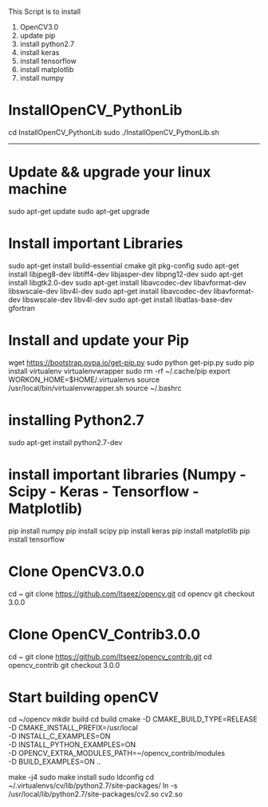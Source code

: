 This Script is to install 
1. OpenCV3.0
2. update pip
3. install python2.7
4. install keras
5. install tensorflow
6. install matplotlib
7. install numpy

# InstallOpenCV_PythonLib #

cd InstallOpenCV_PythonLib
sudo ./InstallOpenCV_PythonLib.sh

--------------------------------------------------------------------------

# Update && upgrade your linux machine
sudo apt-get update
sudo apt-get upgrade

# Install important Libraries
sudo apt-get install build-essential cmake git pkg-config
sudo apt-get install libjpeg8-dev libtiff4-dev libjasper-dev libpng12-dev
sudo apt-get install libgtk2.0-dev
sudo apt-get install libavcodec-dev libavformat-dev libswscale-dev libv4l-dev
sudo apt-get install libavcodec-dev libavformat-dev libswscale-dev libv4l-dev
sudo apt-get install libatlas-base-dev gfortran

# Install and update your Pip
wget https://bootstrap.pypa.io/get-pip.py
sudo python get-pip.py
sudo pip install virtualenv virtualenvwrapper
sudo rm -rf ~/.cache/pip
export WORKON_HOME=$HOME/.virtualenvs
source /usr/local/bin/virtualenvwrapper.sh
source ~/.bashrc

# installing Python2.7
sudo apt-get install python2.7-dev

# install important libraries (Numpy - Scipy - Keras - Tensorflow - Matplotlib)
pip install numpy
pip install scipy
pip install keras
pip install matplotlib
pip install tensorflow

# Clone OpenCV3.0.0
cd ~
git clone https://github.com/Itseez/opencv.git
cd opencv
git checkout 3.0.0

# Clone OpenCV_Contrib3.0.0
cd ~
git clone https://github.com/Itseez/opencv_contrib.git
cd opencv_contrib
git checkout 3.0.0

# Start building openCV 
cd ~/opencv
mkdir build
cd build
cmake -D CMAKE_BUILD_TYPE=RELEASE \
	-D CMAKE_INSTALL_PREFIX=/usr/local \
	-D INSTALL_C_EXAMPLES=ON \
	-D INSTALL_PYTHON_EXAMPLES=ON \
	-D OPENCV_EXTRA_MODULES_PATH=~/opencv_contrib/modules \
	-D BUILD_EXAMPLES=ON ..

make -j4
sudo make install
sudo ldconfig
cd ~/.virtualenvs/cv/lib/python2.7/site-packages/
ln -s /usr/local/lib/python2.7/site-packages/cv2.so cv2.so

